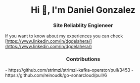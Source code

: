 <h1 align="center">Hi 👋, I'm Daniel Gonzalez</h1>
<h3 align="center">Site Reliablity Engieneer</h3>

If you want to know about my experiences you can check [https://www.linkedin.com/in/dgdelahera/](https://www.linkedin.com/in/dgdelahera/)

<h3 align="center">Contributions</h3>
- https://github.com/strimzi/strimzi-kafka-operator/pull/3453
- https://github.com/reinoudk/go-sonarcloud/pull/6
